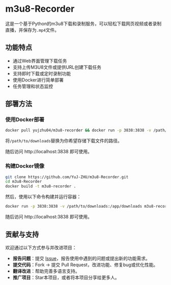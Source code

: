 # m3u8-Recorder

这是一个基于Python的m3u8下载和录制服务，可以轻松下载网页视频或者录制直播，并保存为`.mp4`文件。

## 功能特点

- 通过Web界面管理下载任务
- 支持上传M3U8文件或提供URL创建下载任务
- 支持即时下载或定时录制功能
- 使用Docker进行简单部署
- 任务管理和状态监控

## 部署方法

### 使用Docker部署

```bash
docker pull yujzhu04/m3u8-recorder && docker run -p 3838:3838 -v /path/to/downloads:/app/downloads yujzhu04/m3u8-recorder
```
将`/path/to/downloads`替换为你希望存储下载文件的路径。

随后访问 http://localhost:3838 即可使用。

### 构建Docker镜像

```bash
git clone https://github.com/YuJ-ZHU/m3u8-Recorder.git
cd m3u8-Recorder
docker build -t m3u8-recorder .
```

然后，使用以下命令构建并运行容器：

```bash
docker run -p 3838:3838 -v /path/to/downloads:/app/downloads m3u8-recorder
```

随后访问 http://localhost:3838 即可使用。


## 贡献与支持

欢迎通过以下方式参与并改进项目：  
- **报告问题**：提交 [Issue](issues/new)，报告使用中遇到的问题或提出新的功能需求。
- **提交代码**：Fork → 提交 Pull Request，改进功能、修复bug或优化性能。
- **翻译改进**：帮助完善多语言支持。 
- **推广项目**：Star本项目，或者将本项目分享给更多人。